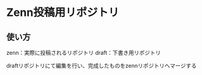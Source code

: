 # Zenn投稿用リポジトリ

## 使い方

zenn：実際に投稿されるリポジトリ
draft：下書き用リポジトリ

draftリポジトリにて編集を行い、完成したものをzennリポジトリへマージする